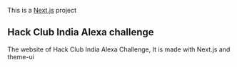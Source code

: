 This is a [Next.js](https://nextjs.org/) project 
## Hack Club India Alexa challenge
The website of Hack Club India Alexa Challenge, 
It is made with Next.js and theme-ui
